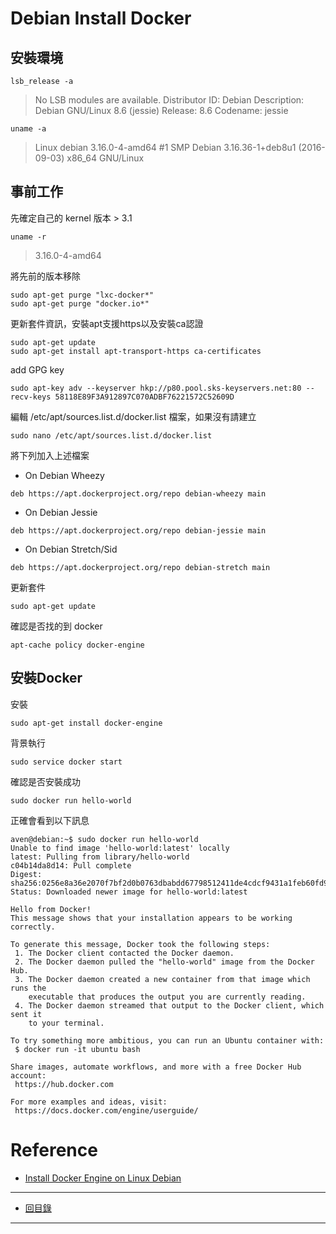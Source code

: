 ﻿# Debian Install Docker 

## 安裝環境


	lsb_release -a

>No LSB modules are available.
>Distributor ID:	Debian
>Description:	Debian GNU/Linux 8.6 (jessie)
>Release:	8.6
>Codename:	jessie

	uname -a
	
>Linux debian 3.16.0-4-amd64 #1 SMP Debian 3.16.36-1+deb8u1 (2016-09-03) x86_64 GNU/Linux
	
## 事前工作

先確定自己的 kernel 版本 > 3.1
	
	uname -r
	
> 3.16.0-4-amd64

將先前的版本移除

```
sudo apt-get purge "lxc-docker*"
sudo apt-get purge "docker.io*"
```

更新套件資訊，安裝apt支援https以及安裝ca認證
```
sudo apt-get update
sudo apt-get install apt-transport-https ca-certificates
```

add GPG key

	sudo apt-key adv --keyserver hkp://p80.pool.sks-keyservers.net:80 --recv-keys 58118E89F3A912897C070ADBF76221572C52609D
	
編輯 /etc/apt/sources.list.d/docker.list 檔案，如果沒有請建立

```
sudo nano /etc/apt/sources.list.d/docker.list
```
將下列加入上述檔案

- On Debian Wheezy

``` 
deb https://apt.dockerproject.org/repo debian-wheezy main
```

- On Debian Jessie

``` 
deb https://apt.dockerproject.org/repo debian-jessie main
```

- On Debian Stretch/Sid

``` 
deb https://apt.dockerproject.org/repo debian-stretch main
```

更新套件

	sudo apt-get update
	
確認是否找的到 docker

	apt-cache policy docker-engine

## 安裝Docker

安裝

	sudo apt-get install docker-engine
	
背景執行

	sudo service docker start

確認是否安裝成功

	sudo docker run hello-world
	
正確會看到以下訊息

```
aven@debian:~$ sudo docker run hello-world
Unable to find image 'hello-world:latest' locally
latest: Pulling from library/hello-world
c04b14da8d14: Pull complete 
Digest: sha256:0256e8a36e2070f7bf2d0b0763dbabdd67798512411de4cdcf9431a1feb60fd9
Status: Downloaded newer image for hello-world:latest

Hello from Docker!
This message shows that your installation appears to be working correctly.

To generate this message, Docker took the following steps:
 1. The Docker client contacted the Docker daemon.
 2. The Docker daemon pulled the "hello-world" image from the Docker Hub.
 3. The Docker daemon created a new container from that image which runs the
    executable that produces the output you are currently reading.
 4. The Docker daemon streamed that output to the Docker client, which sent it
    to your terminal.

To try something more ambitious, you can run an Ubuntu container with:
 $ docker run -it ubuntu bash

Share images, automate workflows, and more with a free Docker Hub account:
 https://hub.docker.com

For more examples and ideas, visit:
 https://docs.docker.com/engine/userguide/
```

# Reference
* [Install Docker Engine on Linux Debian](https://docs.docker.com/engine/installation/linux/debian/)

-------
* [回目錄](../README.md)

-------
